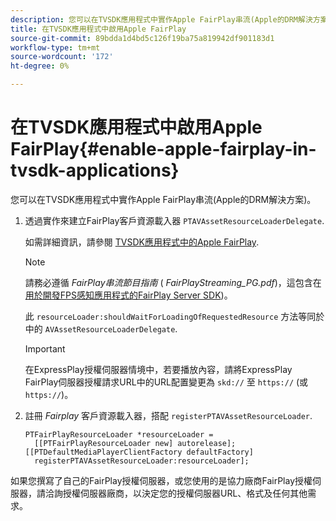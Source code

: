 ```yaml
---
description: 您可以在TVSDK應用程式中實作Apple FairPlay串流(Apple的DRM解決方案)。
title: 在TVSDK應用程式中啟用Apple FairPlay
source-git-commit: 89bdda1d4bd5c126f19ba75a819942df901183d1
workflow-type: tm+mt
source-wordcount: '172'
ht-degree: 0%

---
```



# 在TVSDK應用程式中啟用Apple FairPlay{#enable-apple-fairplay-in-tvsdk-applications}

您可以在TVSDK應用程式中實作Apple FairPlay串流(Apple的DRM解決方案)。

1. 透過實作來建立FairPlay客戶資源載入器 `PTAVAssetResourceLoaderDelegate`.

   如需詳細資訊，請參閱 [TVSDK應用程式中的Apple FairPlay](../../c-psdk-ios-1.4-drm-content-security/c-psdk-ios-1.4-apple-fairplay-tvsdk/c-psdk-ios-1.4-apple-fairplay-tvsdk.md).

   >[!NOTE]
   >
   >請務必遵循 *FairPlay串流節目指南* ( *FairPlayStreaming_PG.pdf*)，這包含在 [用於開發FPS感知應用程式的FairPlay Server SDK](https://developer.apple.com/services-account/download?path=/Developer_Tools/FairPlay_Streaming_SDK/FairPlay_Streaming_Server_SDK.zip))。

   此 `resourceLoader:shouldWaitForLoadingOfRequestedResource` 方法等同於中的 `AVAssetResourceLoaderDelegate`.

   >[!IMPORTANT]
   >
   >在ExpressPlay授權伺服器情境中，若要播放內容，請將ExpressPlay FairPlay伺服器授權請求URL中的URL配置變更為 `skd://` 至 `https://` (或 `https://`)。

1. 註冊 *Fairplay* 客戶資源載入器，搭配 `registerPTAVAssetResourceLoader`.

   ```
   PTFairPlayResourceLoader *resourceLoader =  
     [[PTFairPlayResourceLoader new] autorelease];  
   [[PTDefaultMediaPlayerClientFactory defaultFactory]  
     registerPTAVAssetResourceLoader:resourceLoader];
   ```

如果您撰寫了自己的FairPlay授權伺服器，或您使用的是協力廠商FairPlay授權伺服器，請洽詢授權伺服器廠商，以決定您的授權伺服器URL、格式及任何其他需求。
